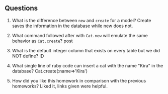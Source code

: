 ## Questions

1. What is the difference between `new` and `create` for a model?
Create saves the information in the database while new does not.

2. What command followed after with `Cat.new` will emulate the same behavior as `Cat.create`?
post

3. What is the default integer column that exists on every table but we did NOT define?
ID

4. What single line of ruby code can insert a cat with the name "Kira" in the database?
Cat.create(:name=>'Kira')

5. How did you like this homework in comparison with the previous homeworks?
Liked it, links given were helpful.